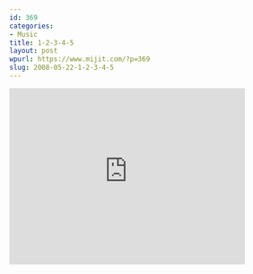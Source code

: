 ```yaml
---
id: 369
categories:
- Music
title: 1-2-3-4-5
layout: post
wpurl: https://www.mijit.com/?p=369
slug: 2008-05-22-1-2-3-4-5
---
```

<iframe width="420" height="315" src="https://www.youtube.com/embed/__48P1Fbjm8" frameborder="0" allowfullscreen></iframe>

